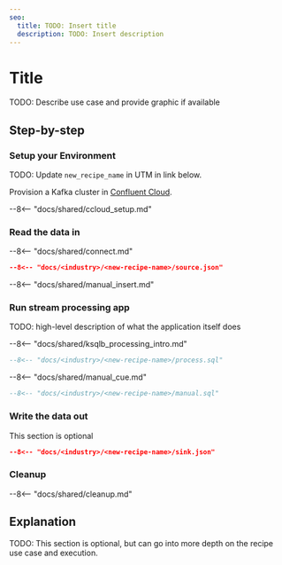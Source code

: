 ```yaml
---
seo:
  title: TODO: Insert title
  description: TODO: Insert description
---
```


# Title

TODO: Describe use case and provide graphic if available

## Step-by-step

### Setup your Environment

TODO: Update `new_recipe_name` in UTM in link below.

Provision a Kafka cluster in [Confluent Cloud](https://www.confluent.io/confluent-cloud/tryfree/?utm_source=github&utm_medium=ksqldb_recipes&utm_campaign=new_recipe_name).

--8<-- "docs/shared/ccloud_setup.md"

### Read the data in

--8<-- "docs/shared/connect.md"

```json
--8<-- "docs/<industry>/<new-recipe-name>/source.json"
```

--8<-- "docs/shared/manual_insert.md"

### Run stream processing app

TODO: high-level description of what the application itself does

--8<-- "docs/shared/ksqlb_processing_intro.md"

```sql
--8<-- "docs/<industry>/<new-recipe-name>/process.sql"
```

--8<-- "docs/shared/manual_cue.md"

```sql
--8<-- "docs/<industry>/<new-recipe-name>/manual.sql"
```

### Write the data out

This section is optional

```json
--8<-- "docs/<industry>/<new-recipe-name>/sink.json"
```

### Cleanup

--8<-- "docs/shared/cleanup.md"

## Explanation

TODO: This section is optional, but can go into more depth on the recipe use case and execution.
